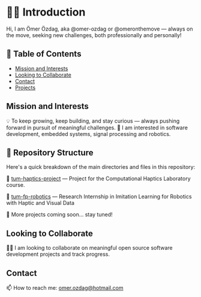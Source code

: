 # 👋🏻 Introduction

Hi, I am Ömer Özdag, aka @omer-ozdag or @omeronthemove — always on the move, seeking new challenges, both professionally and personally!

## 📑 Table of Contents

- [Mission and Interests](#mission-and-interests)
- [Looking to Collaborate](#looking-to-collaborate)
- [Contact](#contact)
- [Projects](#projects)

## Mission and Interests

💡 To keep growing, keep building, and stay curious — always pushing forward in pursuit of meaningful challenges.
👀 I am interested in software development, embedded systems, signal processing and robotics.

## 📁 Repository Structure

Here's a quick breakdown of the main directories and files in this repository:

🚀 [tum-haptics-project](https://github.com/omer-ozdag/tum-haptics-project) — Project for the Computational Haptics Laboratory course.

🤖 [tum-fp-robotics](https://github.com/omer-ozdag/tum-fp-robotics) — Research Internship in Imitation Learning for Robotics with Haptic and Visual Data

🚧 More projects coming soon… stay tuned!

## Looking to Collaborate

🤝🏻 I am looking to collaborate on meaningful open source software development projects and track progress.

## Contact

📫 How to reach me: omer.ozdag@hotmail.com

